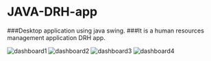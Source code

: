 # JAVA-DRH-app

###Desktop application using java swing.
###It is a human resources management application DRH app.

![dashboard1](https://cloud.githubusercontent.com/assets/24205064/21744378/96a22638-d514-11e6-9353-83bfe19ff430.PNG)
![dashboard2](https://cloud.githubusercontent.com/assets/24205064/21744380/96d54c84-d514-11e6-9ccf-fbfc3c7c831b.PNG)
![dashboard3](https://cloud.githubusercontent.com/assets/24205064/21744381/96f57590-d514-11e6-8440-c601ac09cbb4.PNG)
![dashboard4](https://cloud.githubusercontent.com/assets/24205064/21744382/96f83960-d514-11e6-819e-cf0ea3f2f05d.PNG)

